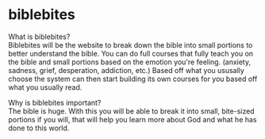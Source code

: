 # biblebites
What is biblebites?<br>
Biblebites will be the website to break down the bible into small portions to better understand the bible. You can do full courses that fully teach you on the bible and small portions based on the emotion you're feeling. (anxiety, sadness, grief, desperation, addiction, etc.) Based off what you ususally choose the system can then start building its own courses for you based off what you usually read.

Why is biblebites important?<br>
The bible is huge. With this you will be able to break it into small, bite-sized portions if you will, that will help you learn more about God and what he has done to this world.
